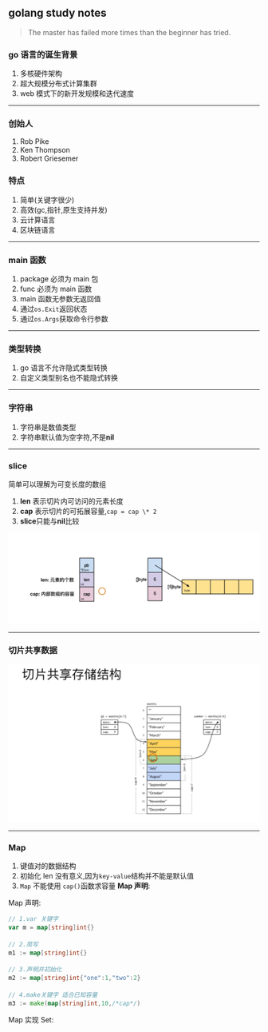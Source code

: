 ## golang study notes

> The master has failed more times than the beginner has tried.

### go 语言的诞生背景

1. 多核硬件架构
2. 超大规模分布式计算集群
3. web 模式下的新开发规模和迭代速度

---

### 创始人

1. Rob Pike
2. Ken Thompson
3. Robert Griesemer

### 特点

1. 简单(关键字很少)
2. 高效(gc,指针,原生支持并发)
3. 云计算语言
4. 区块链语言

---

### main 函数

1. package 必须为 main 包
2. func 必须为 main 函数
3. main 函数无参数无返回值
4. 通过`os.Exit`返回状态
5. 通过`os.Args`获取命令行参数

---

### 类型转换

1. go 语言不允许隐式类型转换
2. 自定义类型别名也不能隐式转换

---

### 字符串

1. 字符串是数值类型
2. 字符串默认值为空字符,不是**nil**

---

### slice

简单可以理解为可变长度的数组

1. **len** 表示切片内可访问的元素长度
2. **cap** 表示切片的可拓展容量,`cap = cap \* 2`
3. **slice**只能与**nil**比较

![切片的数据结构](./src/assets/images/slice.jpg)

---

### 切片共享数据

![slice共享数据](src/assets/images/share-mem-slice.jpg)

---

### Map

1. 键值对的数据结构
2. 初始化 len 没有意义,因为`key-value`结构并不能是默认值
3. `Map` 不能使用 `cap()`函数求容量 **Map 声明**:

Map 声明:

```go
// 1.var 关键字
var m = map[string]int{}

// 2.简写
m1 := map[string]int{}

// 3.声明并初始化
m2 := map[string]int{"one":1,"two":2}

// 4.make关键字 适合已知容量
m3 := make(map[string]int,10,/*cap*/)

```

Map 实现 Set:

```go

```
